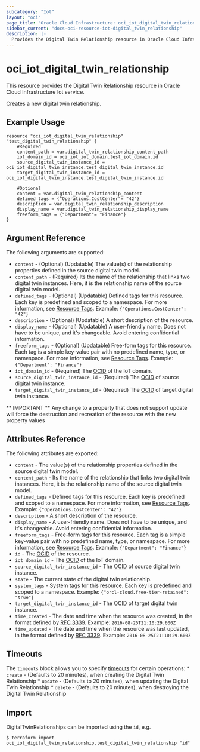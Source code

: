 ```yaml
---
subcategory: "Iot"
layout: "oci"
page_title: "Oracle Cloud Infrastructure: oci_iot_digital_twin_relationship"
sidebar_current: "docs-oci-resource-iot-digital_twin_relationship"
description: |-
  Provides the Digital Twin Relationship resource in Oracle Cloud Infrastructure Iot service
---
```


# oci_iot_digital_twin_relationship
This resource provides the Digital Twin Relationship resource in Oracle Cloud Infrastructure Iot service.

Creates a new digital twin relationship.


## Example Usage

```hcl
resource "oci_iot_digital_twin_relationship" "test_digital_twin_relationship" {
	#Required
	content_path = var.digital_twin_relationship_content_path
	iot_domain_id = oci_iot_iot_domain.test_iot_domain.id
	source_digital_twin_instance_id = oci_iot_digital_twin_instance.test_digital_twin_instance.id
	target_digital_twin_instance_id = oci_iot_digital_twin_instance.test_digital_twin_instance.id

	#Optional
	content = var.digital_twin_relationship_content
	defined_tags = {"Operations.CostCenter"= "42"}
	description = var.digital_twin_relationship_description
	display_name = var.digital_twin_relationship_display_name
	freeform_tags = {"Department"= "Finance"}
}
```

## Argument Reference

The following arguments are supported:

* `content` - (Optional) (Updatable) The value(s) of the relationship properties defined in the source digital twin model.
* `content_path` - (Required) Its the name of the relationship that links two digital twin instances. Here, it is the relationship name of the source digital twin model. 
* `defined_tags` - (Optional) (Updatable) Defined tags for this resource. Each key is predefined and scoped to a namespace. For more information, see [Resource Tags](https://docs.cloud.oracle.com/iaas/Content/General/Concepts/resourcetags.htm).  Example: `{"Operations.CostCenter": "42"}` 
* `description` - (Optional) (Updatable) A short description of the resource. 
* `display_name` - (Optional) (Updatable) A user-friendly name. Does not have to be unique, and it's changeable. Avoid entering confidential information.
* `freeform_tags` - (Optional) (Updatable) Free-form tags for this resource. Each tag is a simple key-value pair with no predefined name, type, or namespace. For more information, see [Resource Tags](https://docs.cloud.oracle.com/iaas/Content/General/Concepts/resourcetags.htm).  Example: `{"Department": "Finance"}` 
* `iot_domain_id` - (Required) The [OCID](https://docs.cloud.oracle.com/iaas/Content/General/Concepts/identifiers.htm) of the IoT domain.
* `source_digital_twin_instance_id` - (Required) The [OCID](https://docs.cloud.oracle.com/iaas/Content/General/Concepts/identifiers.htm) of source digital twin instance. 
* `target_digital_twin_instance_id` - (Required) The [OCID](https://docs.cloud.oracle.com/iaas/Content/General/Concepts/identifiers.htm) of target digital twin instance.


** IMPORTANT **
Any change to a property that does not support update will force the destruction and recreation of the resource with the new property values

## Attributes Reference

The following attributes are exported:

* `content` - The value(s) of the relationship properties defined in the source digital twin model.
* `content_path` - Its the name of the relationship that links two digital twin instances. Here, it is the relationship name of the source digital twin model. 
* `defined_tags` - Defined tags for this resource. Each key is predefined and scoped to a namespace. For more information, see [Resource Tags](https://docs.cloud.oracle.com/iaas/Content/General/Concepts/resourcetags.htm).  Example: `{"Operations.CostCenter": "42"}` 
* `description` - A short description of the resource. 
* `display_name` - A user-friendly name. Does not have to be unique, and it's changeable. Avoid entering confidential information.
* `freeform_tags` - Free-form tags for this resource. Each tag is a simple key-value pair with no predefined name, type, or namespace. For more information, see [Resource Tags](https://docs.cloud.oracle.com/iaas/Content/General/Concepts/resourcetags.htm).  Example: `{"Department": "Finance"}` 
* `id` - The [OCID](https://docs.cloud.oracle.com/iaas/Content/General/Concepts/identifiers.htm) of the resource.
* `iot_domain_id` - The [OCID](https://docs.cloud.oracle.com/iaas/Content/General/Concepts/identifiers.htm) of the IoT domain.
* `source_digital_twin_instance_id` - The [OCID](https://docs.cloud.oracle.com/iaas/Content/General/Concepts/identifiers.htm) of source digital twin instance. 
* `state` - The current state of the digital twin relationship.
* `system_tags` - System tags for this resource. Each key is predefined and scoped to a namespace.  Example: `{"orcl-cloud.free-tier-retained": "true"}` 
* `target_digital_twin_instance_id` - The [OCID](https://docs.cloud.oracle.com/iaas/Content/General/Concepts/identifiers.htm) of target digital twin instance.
* `time_created` - The date and time when the resource was created, in the format defined by [RFC 3339](https://tools.ietf.org/html/rfc3339). Example: `2016-08-25T21:10:29.600Z` 
* `time_updated` - The date and time when the resource was last updated, in the format defined by [RFC 3339](https://tools.ietf.org/html/rfc3339). Example: `2016-08-25T21:10:29.600Z` 

## Timeouts

The `timeouts` block allows you to specify [timeouts](https://registry.terraform.io/providers/oracle/oci/latest/docs/guides/changing_timeouts) for certain operations:
	* `create` - (Defaults to 20 minutes), when creating the Digital Twin Relationship
	* `update` - (Defaults to 20 minutes), when updating the Digital Twin Relationship
	* `delete` - (Defaults to 20 minutes), when destroying the Digital Twin Relationship


## Import

DigitalTwinRelationships can be imported using the `id`, e.g.

```
$ terraform import oci_iot_digital_twin_relationship.test_digital_twin_relationship "id"
```

